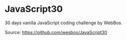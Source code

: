 # JavaScript30

30 days vanilla JavaScript coding challenge by WebBos.

Source: https://github.com/wesbos/JavaScript30
